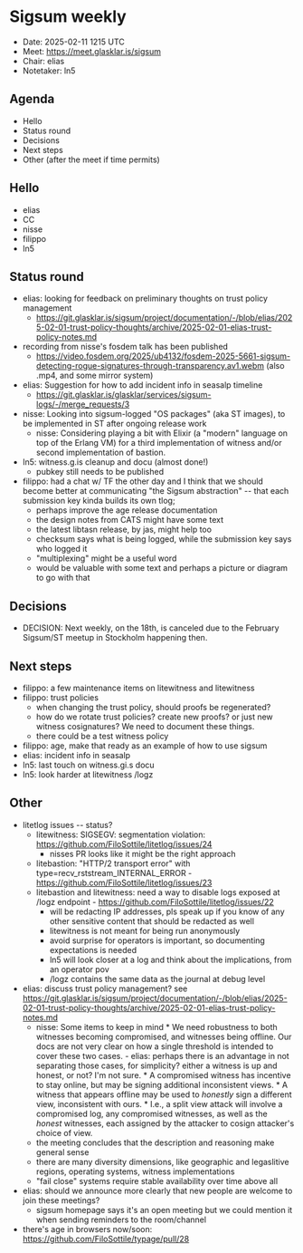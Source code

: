 # Sigsum weekly

  - Date: 2025-02-11 1215 UTC
  - Meet: https://meet.glasklar.is/sigsum
  - Chair: elias
  - Notetaker: ln5

## Agenda

  - Hello
  - Status round
  - Decisions
  - Next steps
  - Other (after the meet if time permits)

## Hello

  - elias
  - CC
  - nisse
  - filippo
  - ln5

## Status round

  - elias: looking for feedback on preliminary thoughts on trust policy management
    - https://git.glasklar.is/sigsum/project/documentation/-/blob/elias/2025-02-01-trust-policy-thoughts/archive/2025-02-01-elias-trust-policy-notes.md
  - recording from nisse's fosdem talk has been published
	  - https://video.fosdem.org/2025/ub4132/fosdem-2025-5661-sigsum-detecting-rogue-signatures-through-transparency.av1.webm (also .mp4, and some mirror system)
  - elias: Suggestion for how to add incident info in seasalp timeline
    - https://git.glasklar.is/glasklar/services/sigsum-logs/-/merge_requests/3
  - nisse: Looking into sigsum-logged "OS packages" (aka ST images),
    to be implemented in ST after ongoing release work
	- nisse: Considering playing a bit with Elixir (a "modern"
      language on top of the Erlang VM) for a third implementation of
      witness and/or second implementation of bastion.
  - ln5: witness.g.is cleanup and docu (almost done!)
     - pubkey still needs to be published
  - filippo: had a chat w/ TF the other day and I think that we should
    become better at communicating "the Sigsum abstraction" -- that
    each submission key kinda builds its own tlog; 
	- perhaps improve the age release documentation
    - the design notes from CATS might have some text
    - the latest libtasn release, by jas, might help too
    - checksum says what is being logged, while the submission key says who logged it
    - "multiplexing" might be a useful word
    - would be valuable with some text and perhaps a picture or diagram to go with that

## Decisions

  - DECISION: Next weekly, on the 18th, is canceled due to the
    February Sigsum/ST meetup in Stockholm happening then.

## Next steps

  - filippo: a few maintenance items on litewitness and litewitness
  - filippo: trust policies
    - when changing the trust policy, should proofs be regenerated?
    - how do we rotate trust policies? create new proofs? or just new
      witness cosignatures? We need to document these things.
    - there could be a test witness policy
  - filippo: age, make that ready as an example of how to use sigsum
  - elias: incident info in seasalp
  - ln5: last touch on witness.gi.s docu
  - ln5: look harder at litewitness /logz

## Other

  - litetlog issues -- status?
     - litewitness: SIGSEGV: segmentation violation: https://github.com/FiloSottile/litetlog/issues/24
       - nisses PR looks like it might be the right approach
     - litebastion: "HTTP/2 transport error" with type=recv_rststream_INTERNAL_ERROR - https://github.com/FiloSottile/litetlog/issues/23
     - litebastion and litewitness: need a way to disable logs exposed at /logz endpoint - https://github.com/FiloSottile/litetlog/issues/22
       - will be redacting IP addresses, pls speak up if you know of any other sensitive content that should be redacted as well
       - litewitness is not meant for being run anonymously
       - avoid surprise for operators is important, so documenting expectations is needed
       - ln5 will look closer at a log and think about the implications, from an operator pov
       - /logz contains the same data as the journal at debug level
  - elias: discuss trust policy management? see https://git.glasklar.is/sigsum/project/documentation/-/blob/elias/2025-02-01-trust-policy-thoughts/archive/2025-02-01-elias-trust-policy-notes.md
	  - nisse: Some items to keep in mind
			* We need robustness to both witnesses becoming compromised, and witnesses being offline. Our docs are not very clear on how a single threshold is intended to cover these two cases.
			  - elias: perhaps there is an advantage in not separating those cases, for simplicity? either a witness is up and honest, or not? I'm not sure.
			* A compromised witness has incentive to stay online, but may be signing additional inconsistent views.
			* A witness that appears offline may be used to *honestly* sign a different view, inconsistent with ours. 
			* I.e., a split view attack will involve a compromised log, any compromised witnesses, as well as the *honest* witnesses, each assigned by the attacker to cosign attacker's choice of view.
    - the meeting concludes that the description and reasoning make general sense
    - there are many diversity dimensions, like geographic and legaslitive regions, operating systems, witness implementations
    - "fail close" systems require stable availability over time above all
  - elias: should we announce more clearly that new people are welcome to join these meetings?
    - sigsum homepage says it's an open meeting but we could mention it when sending reminders to the room/channel
  - there's age in browsers now/soon: https://github.com/FiloSottile/typage/pull/28
